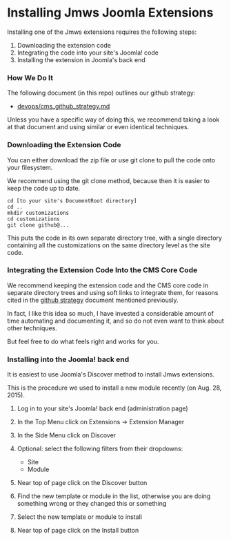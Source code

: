 
# Installing Jmws Joomla Extensions
Installing one of the Jmws extensions requires the following steps:

1. Downloading the extension code
1. Integrating the code into your site's Joomla! code
1. Installing the extension in Joomla's back end

### How We Do It
The following document (in this repo) outlines our github strategy:

* [devops/cms_github_strategy.md](https://github.com/tomwhartung/jmws_accoutrements/blob/master/doc/devops/cms_github_strategy.md)

Unless you have a specific way of doing this, we recommend taking a look at that document and using similar or even identical techniques.

### Downloading the Extension Code
You can either download the zip file or use git clone to pull the code onto your filesystem.

We recommend using the git clone method, because then it is easier to keep the code up to date.

```
cd [to your site's DocumentRoot directory]
cd ..
mkdir customizations
cd customizations
git clone github@...
```

This puts the code in its own separate directory tree, with a single directory containing all the customizations on the same directory level as the site code.

### Integrating the Extension Code Into the CMS Core Code
We recommend keeping the extension code and the CMS core code in separate directory trees and using soft links to integrate them, for reasons cited in the [github strategy](https://github.com/tomwhartung/jmws_accoutrements/blob/master/doc/devops/cms_github_strategy.md) document mentioned previously.

In fact, I like this idea so much, I have invested a considerable amount of time automating and documenting it, and so do not even want to think about other techniques.

But feel free to do what feels right and works for you.

### Installing into the Joomla! back end
It is easiest to use Joomla's Discover method to install Jmws extensions.

This is the procedure we used to install a new module recently (on Aug. 28, 2015).

1. Log in to your site's Joomla! back end (administration page)

1. In the Top Menu click on Extensions -> Extension Manager

1. In the Side Menu click on Discover

1. Optional: select the following filters from their dropdowns:
	* Site
	* Module

1. Near top of page click on the Discover button

1. Find the new template or module in the list, otherwise you are doing something wrong or they changed this or something

1. Select the new template or module to install

1. Near top of page click on the Install button


